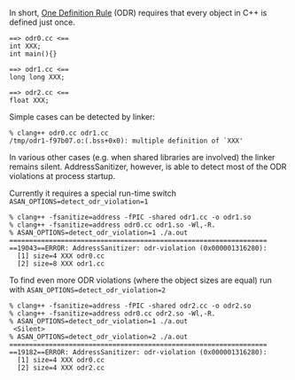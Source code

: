 In short, [One Definition Rule](http://en.wikipedia.org/wiki/One_Definition_Rule) (ODR) requires that every object in C++ is defined just once.


```
==> odr0.cc <==
int XXX;
int main(){}

==> odr1.cc <==
long long XXX;

==> odr2.cc <==
float XXX;
```

Simple cases can be detected by linker:
```
% clang++ odr0.cc odr1.cc 
/tmp/odr1-f97b07.o:(.bss+0x0): multiple definition of `XXX'
```

In various other cases (e.g. when shared libraries are involved) the linker remains silent. AddressSanitizer, however, is able to detect most of the ODR violations at process startup.

Currently it requires a special run-time switch `ASAN_OPTIONS=detect_odr_violation=1`
```
% clang++ -fsanitize=address -fPIC -shared odr1.cc -o odr1.so
% clang++ -fsanitize=address odr0.cc odr1.so -Wl,-R.
% ASAN_OPTIONS=detect_odr_violation=1 ./a.out 
=================================================================
==19043==ERROR: AddressSanitizer: odr-violation (0x000001316280):
  [1] size=4 XXX odr0.cc
  [2] size=8 XXX odr1.cc
```

To find even more ODR violations (where the object sizes are equal)
run with `ASAN_OPTIONS=detect_odr_violation=2`
```
% clang++ -fsanitize=address -fPIC -shared odr2.cc -o odr2.so
% clang++ -fsanitize=address odr0.cc odr2.so -Wl,-R.
% ASAN_OPTIONS=detect_odr_violation=1 ./a.out 
 <Silent>
% ASAN_OPTIONS=detect_odr_violation=2 ./a.out 
=================================================================
==19182==ERROR: AddressSanitizer: odr-violation (0x000001316280):
  [1] size=4 XXX odr0.cc
  [2] size=4 XXX odr2.cc
```